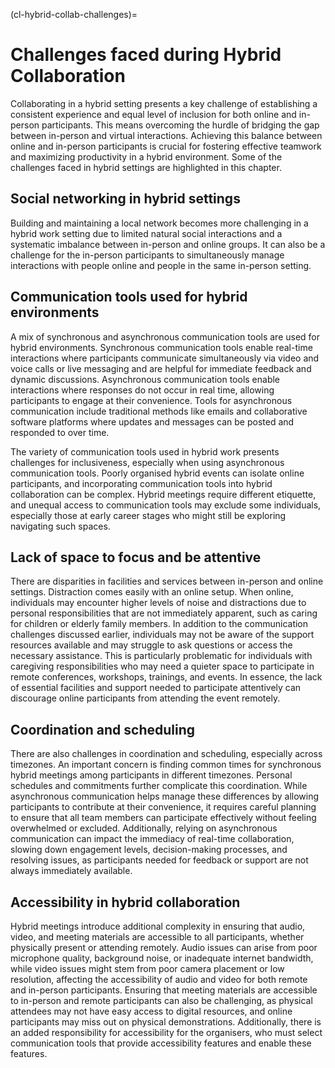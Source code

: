 (cl-hybrid-collab-challenges)=
# Challenges faced during Hybrid Collaboration

Collaborating in a hybrid setting presents a key challenge of establishing a consistent experience and equal level of inclusion for both online and in-person participants. 
This means overcoming the hurdle of bridging the gap between in-person and virtual interactions. 
Achieving this balance between online and in-person participants is crucial for fostering effective teamwork and maximizing productivity in a hybrid environment.
Some of the challenges faced in hybrid settings are highlighted in this chapter.

## Social networking in hybrid settings

Building and maintaining a local network becomes more challenging in a hybrid work setting due to limited natural social interactions and a systematic imbalance between in-person and online groups. 
It can also be a challenge for the in-person participants to simultaneously manage interactions with people online and people in the same in-person setting.

## Communication tools used for hybrid environments
A mix of synchronous and asynchronous communication tools are used for hybrid environments.
Synchronous communication tools enable real-time interactions where participants communicate simultaneously via video and voice calls or live messaging and are helpful for immediate feedback and dynamic discussions.
Asynchronous communication tools enable interactions where responses do not occur in real time, allowing participants to engage at their convenience. Tools for asynchronous communication include traditional methods like emails and collaborative software platforms where updates and messages can be posted and responded to over time.

The variety of communication tools used in hybrid work presents challenges for inclusiveness, especially when using asynchronous communication tools. Poorly organised hybrid events can isolate online participants, and incorporating communication tools into hybrid collaboration can be complex. Hybrid meetings require different etiquette, and unequal access to communication tools may exclude some individuals, especially those at early career stages who might still be exploring navigating such spaces.

## Lack of space to focus and be attentive
There are disparities in facilities and services between in-person and online settings.
Distraction comes easily with an online setup.
When online, individuals may encounter higher levels of noise and distractions due to personal responsibilities that are not immediately apparent, such as caring for children or elderly family members. 
In addition to the communication challenges discussed earlier, individuals may not be aware of the support resources available and may struggle to ask questions or access the necessary assistance.
This is particularly problematic for individuals with caregiving responsibilities who may need a quieter space to participate in remote conferences, workshops, trainings, and events. 
In essence, the lack of essential facilities and support needed to participate attentively can discourage online participants from attending the event remotely.

## Coordination and scheduling
There are also challenges in coordination and scheduling, especially across timezones. An important concern is finding common times for synchronous hybrid meetings among participants in different timezones. Personal schedules and commitments further complicate this coordination. While asynchronous communication helps manage these differences by allowing participants to contribute at their convenience, it requires careful planning to ensure that all team members can participate effectively without feeling overwhelmed or excluded. Additionally, relying on asynchronous communication can impact the immediacy of real-time collaboration, slowing down engagement levels, decision-making processes, and resolving issues, as participants needed for feedback or support are not always immediately available.  

## Accessibility in hybrid collaboration
Hybrid meetings introduce additional complexity in ensuring that audio, video, and meeting materials are accessible to all participants, whether physically present or attending remotely.
Audio issues can arise from poor microphone quality, background noise, or inadequate internet bandwidth, while video issues might stem from poor camera placement or low resolution, affecting the accessibility of audio and video for both remote and in-person participants.
Ensuring that meeting materials are accessible to in-person and remote participants can also be challenging, as physical attendees may not have easy access to digital resources, and online participants may miss out on physical demonstrations.
Additionally, there is an added responsibility for accessibility for the organisers, who must select communication tools that provide accessibility features and enable these features.
